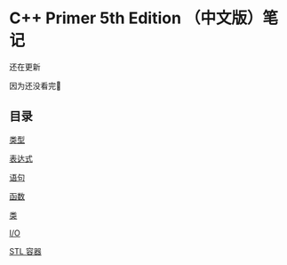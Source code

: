 # C++ Primer 5th Edition （中文版）笔记

还在更新

因为还没看完🤔

## 目录

[类型](type.md)

[表达式](expression.md)

[语句](statement.md)

[函数](function.md)

[类](class.md)

[I/O](io.md)

[STL 容器](container.md)
